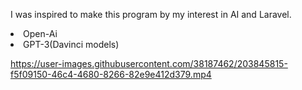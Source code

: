 I was inspired to make this program by my interest in AI and Laravel.

<li>Open-Ai</li>
<li>GPT-3(Davinci models)</li>


https://user-images.githubusercontent.com/38187462/203845815-f5f09150-46c4-4680-8266-82e9e412d379.mp4

